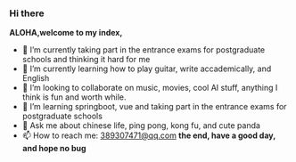 ### Hi there

<!--
**username/username** is a ✨ _special_ ✨ repository because its `README.md` (this file) appears on your GitHub profile.
-->

**ALOHA,welcome to my index,**

- 🔭 I’m currently taking part in the entrance exams for postgraduate schools and thinking it hard for me
- 🌱 I’m currently learning how to play guitar, write accademically, and English
- 👯 I’m looking to collaborate on music, movies, cool AI stuff, anything I think is fun and worth while. 
- 🤔 I’m learning springboot, vue and taking part in the entrance exams for postgraduate schools
- 💬 Ask me about chinese life, ping pong, kong fu, and cute panda
- 📫 How to reach me: 389307471@qq.com
**the end, have a good day, and hope no bug**
